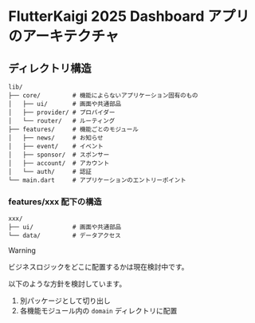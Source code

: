 # FlutterKaigi 2025 Dashboard アプリのアーキテクチャ

## ディレクトリ構造

```shell
lib/
├── core/         # 機能によらないアプリケーション固有のもの
│   ├── ui/       # 画面や共通部品
│   ├── provider/ # プロバイダー
│   └── router/   # ルーティング
├── features/     # 機能ごとのモジュール
│   ├── news/     # お知らせ
│   ├── event/    # イベント
│   ├── sponsor/  # スポンサー
│   ├── account/  # アカウント
│   └── auth/     # 認証
└── main.dart     # アプリケーションのエントリーポイント
```

### features/xxx 配下の構造

```shell
xxx/
├── ui/           # 画面や共通部品
└── data/         # データアクセス
```

> [!WARNING]
> ビジネスロジックをどこに配置するかは現在検討中です。
>
> 以下のような方針を検討しています。
>
> 1. 別パッケージとして切り出し
> 2. 各機能モジュール内の `domain` ディレクトリに配置
